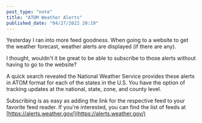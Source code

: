 ```yaml
---
post_type: "note" 
title: "ATOM Weather Alerts"
published_date: "04/27/2022 20:19"
---
```


Yesterday I ran into more feed goodness. When going to a website to get the weather forecast, weather alerts are displayed (if there are any). 

I thought, wouldn't it be great to be able to subscribe to those alerts without having to go to the website? 

A quick search revealed the National Weather Service provides these alerts in ATOM format for each of the states in the U.S. 
You have the option of tracking updates at the national, state, zone, and county level. 

Subscribing is as easy as adding the link for the respective feed to your favorite feed reader. If you're interested, you can find the list of feeds at [https://alerts.weather.gov/](https://alerts.weather.gov/) 